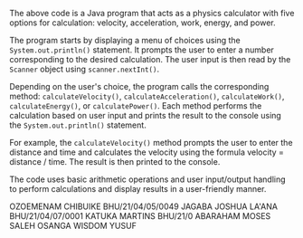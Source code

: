 The above code is a Java program that acts as a physics calculator with five options for calculation: velocity, acceleration, work, energy, and power. 

The program starts by displaying a menu of choices using the `System.out.println()` statement. It prompts the user to enter a number corresponding to the desired calculation. The user input is then read by the `Scanner` object using `scanner.nextInt()`.

Depending on the user's choice, the program calls the corresponding method: `calculateVelocity()`, `calculateAcceleration()`, `calculateWork()`, `calculateEnergy()`, or `calculatePower()`. Each method performs the calculation based on user input and prints the result to the console using the `System.out.println()` statement.

For example, the `calculateVelocity()` method prompts the user to enter the distance and time and calculates the velocity using the formula velocity = distance / time. The result is then printed to the console.

The code uses basic arithmetic operations and user input/output handling to perform calculations and display results in a user-friendly manner.

OZOEMENAM CHIBUIKE BHU/21/04/05/0049
JAGABA JOSHUA LA'ANA BHU/21/04/07/0001
KATUKA MARTINS BHU/21/0 
ABARAHAM MOSES SALEH
OSANGA WISDOM YUSUF 
